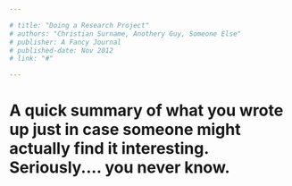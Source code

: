 ```yaml
---

# title: "Doing a Research Project"
# authors: "Christian Surname, Anothery Guy, Someone Else"
# publisher: A Fancy Journal
# published-date: Nov 2012
# link: "#"

---
```


# A quick summary of what you wrote up just in case someone might actually find it interesting.  Seriously.... you never know.
